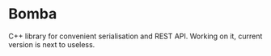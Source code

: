 # Bomba
C++ library for convenient serialisation and REST API. Working on it, current version is next to useless.

